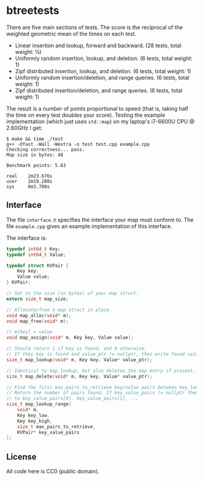 # btreetests

There are five main sections of tests.
The score is the reciprocal of the weighted geometric mean of the times on each test.

* Linear insertion and lookup, forward and backward. (28 tests, total weight: ½)
* Uniformly random insertion, lookup, and deletion. (6 tests, total weight: 1)
* Zipf distributed insertion, lookup, and deletion. (6 tests, total weight: 1)
* Uniformly random insertion/deletion, and range queries. (6 tests, total weight: 1)
* Zipf distributed insertion/deletion, and range queries. (6 tests, total weight: 1)

The result is a number of points proportional to speed (that is, taking half the time on every test doubles your score).
Testing the example implementation (which just uses `std::map`) on my laptop's i7-6600U CPU @ 2.60GHz I get:
```
$ make && time ./test
g++ -Ofast -Wall -Wextra -o test test.cpp example.cpp
Checking correctness... pass.
Map size in bytes: 48

Benchmark points: 5.63

real    2m23.676s
user    2m19.208s
sys     0m3.700s
```

## Interface

The file `interface.h` specifies the interface your map must conform to.
The file `example.cpp` gives an example implementation of this interface.

The interface is:

```c
typedef int64_t Key;
typedef int64_t Value;

typedef struct KVPair {
    Key key;
    Value value;
} KVPair;

// Set to the size (in bytes) of your map struct.
extern size_t map_size;

// Allocate/free a map struct in place.
void map_alloc(void* m);
void map_free(void* m);

// m[key] = value
void map_assign(void* m, Key key, Value value);

// Should return 1 if key is found, and 0 otherwise.
// If they key is found and value_ptr != nullptr, then write found value to *value_ptr.
size_t map_lookup(void* m, Key key, Value* value_ptr);

// Identical to map_lookup, but also deletes the map entry if present.
size_t map_delete(void* m, Key key, Value* value_ptr);

// Find the first max_pairs_to_retrieve key/value pairs between key_low and key_high inclusive.
// Return the number of pairs found. If key_value_pairs != nullptr then write the results
// to key_value_pairs[0], key_value_pairs[1], ...
size_t map_lookup_range(
    void* m,
    Key key_low,
    Key key_high,
    size_t max_pairs_to_retrieve,
    KVPair* key_value_pairs
);
```

## License

All code here is CC0 (public domain).

